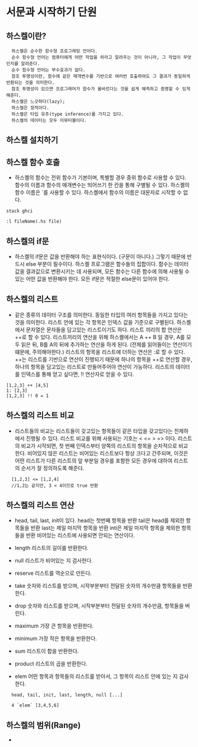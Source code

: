 # 서문과 시작하기 단원

## 하스켈이란?

```
  하스켈은 순수한 함수형 프로그래밍 언어다.
  순수 함수형 언어는 컴퓨터에게 어떤 작업을 하라고 알려주는 것이 아니라, 그 작업이 무엇인지를 알려준다.
  순수 함수형 언어는 부수효과가 없다.
  참조 투명성이란, 함수에 같은 매개변수를 기반으로 여러번 호출하여도 그 결과가 동일하게 반환되는 것을 의미한다.
  참조 투명성이 있으면 프로그래머가 함수가 올바르다는 것을 쉽게 예측하고 증명할 수 있게 해준다.
  하스켈은 느긋하다(lazy);
  하스켈은 정적이다.
  하스켈은 타입 유추(type inference)를 가지고 있다.
  하스켈의 데이터는 모두 이뮤터블이다.
```

## 하스켈 설치하기

## 하스켈 함수 호출

- 하스켈의 함수는 전위 함수가 기본이며, 특별할 경우 중위 함수로 사용할 수 있다.
  함수의 이름과 함수의 매개변수는 띄어쓰기 한 칸을 통해 구별될 수 있다.
  하스켈의 함수 이름은 `를 사용할 수 있다.
  하스켈에서 함수의 이름은 대문자로 시작할 수 없다.

```
stack ghci

:l fileName(.hs file)
```

## 하스켈의 if문

- 하스켈의 if문은 값을 반환해야 하는 표현식이다. (구문이 아니다.)
  그렇기 때문에 반드시 else 부분이 필수이다.
  하스켈 프로그램은 함수들의 집합이다. 함수는 데이터 값을 결과값으로 변환시키는 데 사용되며,
  모든 함수는 다른 함수에 의해 사용될 수 있는 어떤 값을 반환해야 한다.
  모든 if문은 적절한 else문이 있어야 한다.

## 하스켈의 리스트

- 같은 종류의 데이터 구조를 의미한다.
  동일한 타입의 여러 항목들을 가지고 있다는 것을 의미한다.
  리스트 안에 있는 각 항목은 인덱스 값을 기준으로 구별된다.
  하스켈에서 문자열은 문자들을 담고있는 리스트이기도 하다.
  리스트 끼리의 합 연산은 ++로 할 수 있다. 리스트끼리의 연산을 위해 하스켈에서는 A ++ B 일 경우,
  A를 모두 읽은 뒤, B를 A의 뒤에 추가하는 연산을 하게 된다. (전체를 읽어들이는 연산이기 떄문에, 주의해야한다.)
  리스트의 항목을 리스트에 더하는 연산은 :로 할 수 있다.
  ++는 리스트를 기반으로 연산이 진행되기 때문에 하나의 항목을 ++로 연산할 경우,
  하나의 항목을 담고있는 리스트로 만들어주어야 연산이 가능하다.
  리스트의 데이터를 인덱스를 통해 얻고 싶다면, !! 연산자로 얻을 수 있다.

```
[1,2,3] ++ [4,5]
1: [2,3]
[1,2,3] !! 0 = 1
```

## 하스켈의 리스트 비교

- 리스트들의 비교는 리스트들이 갖고있는 항목들이 같은 타입을 갖고있다는 전제하에서 진행될 수 있다.
  리스트 비교를 위해 사용되는 기호는 < <= > => 이다.
  리스트의 비교가 시작되면, 첫 번째 인덱스부터 양쪽의 리스트의 항목을 순차적으로 비교한다.
  비어있지 않은 리스트는 비어있는 리스트보다 항상 크다고 간주되며,
  이것은 어떤 리스트가 다른 리스트의 앞 부분일 경우를 포함한 모든 경우에 대하여 리스트의 순서가 잘 정의하도록 해준다.

```
  [1,2,3] <= [1,2,4]
  //1,2는 같지만, 3 < 4이므로 true 반환
```

## 하스켈의 리스트 연산

- head, tail, last, init이 있다.
  head는 첫번째 항목을 반환
  tail은 head를 제외한 항목들을 반환
  last는 제일 마지막 항목을 반환
  inti은 제일 마지막 항목을 제외한 항목들을 반환
  비어있는 리스트에 사용되면 안되는 연산이다.

* length
  리스트의 길이를 반환한다.

* null
  리스트가 비어있는 지 검사한다.

* reserve
  리스트를 역순으로 만든다.

* take
  숫자와 리스트를 받으며, 시작부분부터 전달된 숫자의 개수만큼 항목들을 반환한다.

* drop
  숫자와 리스트를 받으며, 시작부분부터 전달된 숫자의 개수만큼, 항목들을 버린다.

* maximum
  가장 큰 항목을 반환한다.

* minimum
  가장 작은 항목을 반환한다.

* sum
  리스트이 합을 반환한다.

* product
  리스트의 곱을 반환한다.

* elem
  어떤 항목과 항목들의 리스트를 받아서, 그 항목이 리스트 안에 있는 지 검사한다.

```
  head, tail, init, last, length, null [...]

  4 `elem` [3,4,5,6]
```

## 하스켈의 범위(Range)

-
